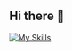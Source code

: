## Hi there 👋
[![My Skills](https://skillicons.dev/icons?i=js,html,css,wasm)](https://skillicons.dev)
         

        

